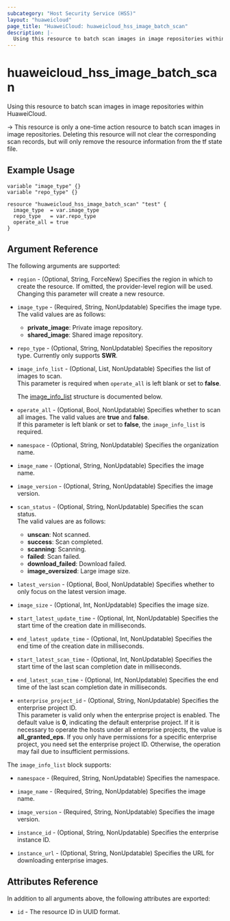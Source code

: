 ```yaml
---
subcategory: "Host Security Service (HSS)"
layout: "huaweicloud"
page_title: "HuaweiCloud: huaweicloud_hss_image_batch_scan"
description: |-
  Using this resource to batch scan images in image repositories within HuaweiCloud.
---
```


# huaweicloud_hss_image_batch_scan

Using this resource to batch scan images in image repositories within HuaweiCloud.

-> This resource is only a one-time action resource to batch scan images in image repositories. Deleting this resource
  will not clear the corresponding scan records, but will only remove the resource information from the tf state file.

## Example Usage

```hcl
variable "image_type" {}
variable "repo_type" {}

resource "huaweicloud_hss_image_batch_scan" "test" {
  image_type  = var.image_type
  repo_type   = var.repo_type
  operate_all = true
}
```

## Argument Reference

The following arguments are supported:

* `region` - (Optional, String, ForceNew) Specifies the region in which to create the resource.
  If omitted, the provider-level region will be used. Changing this parameter will create a new resource.

* `image_type` - (Required, String, NonUpdatable) Specifies the image type.  
  The valid values are as follows:
  + **private_image**: Private image repository.
  + **shared_image**: Shared image repository.

* `repo_type` - (Optional, String, NonUpdatable) Specifies the repository type. Currently only supports **SWR**.

* `image_info_list` - (Optional, List, NonUpdatable) Specifies the list of images to scan.  
  This parameter is required when `operate_all` is left blank or set to **false**.

  The [image_info_list](#image_info_list_struct) structure is documented below.

* `operate_all` - (Optional, Bool, NonUpdatable) Specifies whether to scan all images. The valid values are **true**
  and **false**.  
  If this parameter is left blank or set to **false**, the `image_info_list` is required.

* `namespace` - (Optional, String, NonUpdatable) Specifies the organization name.

* `image_name` - (Optional, String, NonUpdatable) Specifies the image name.

* `image_version` - (Optional, String, NonUpdatable) Specifies the image version.

* `scan_status` - (Optional, String, NonUpdatable) Specifies the scan status.  
  The valid values are as follows:
  + **unscan**: Not scanned.
  + **success**: Scan completed.
  + **scanning**: Scanning.
  + **failed**: Scan failed.
  + **download_failed**: Download failed.
  + **image_oversized**: Large image size.

* `latest_version` - (Optional, Bool, NonUpdatable) Specifies whether to only focus on the latest version image.

* `image_size` - (Optional, Int, NonUpdatable) Specifies the image size.

* `start_latest_update_time` - (Optional, Int, NonUpdatable) Specifies the start time of the creation date
  in milliseconds.

* `end_latest_update_time` - (Optional, Int, NonUpdatable) Specifies the end time of the creation date in milliseconds.

* `start_latest_scan_time` - (Optional, Int, NonUpdatable) Specifies the start time of the last scan completion date
  in milliseconds.

* `end_latest_scan_time` - (Optional, Int, NonUpdatable) Specifies the end time of the last scan completion date
  in milliseconds.

* `enterprise_project_id` - (Optional, String, NonUpdatable) Specifies the enterprise project ID.  
  This parameter is valid only when the enterprise project is enabled.
  The default value is **0**, indicating the default enterprise project.
  If it is necessary to operate the hosts under all enterprise projects, the value is **all_granted_eps**.
  If you only have permissions for a specific enterprise project, you need set the enterprise project ID. Otherwise,
  the operation may fail due to insufficient permissions.

<a name="image_info_list_struct"></a>
The `image_info_list` block supports:

* `namespace` - (Required, String, NonUpdatable) Specifies the namespace.

* `image_name` - (Required, String, NonUpdatable) Specifies the image name.

* `image_version` - (Required, String, NonUpdatable) Specifies the image version.

* `instance_id` - (Optional, String, NonUpdatable) Specifies the enterprise instance ID.

* `instance_url` - (Optional, String, NonUpdatable) Specifies the URL for downloading enterprise images.

## Attributes Reference

In addition to all arguments above, the following attributes are exported:

* `id` - The resource ID in UUID format.
